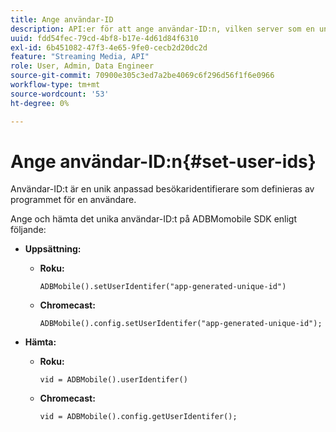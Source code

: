 ```yaml
---
title: Ange användar-ID
description: API:er för att ange användar-ID:n, vilken server som en unik kundidentifierare.
uuid: fdd54fec-79cd-4bf8-b17e-4d61d84f6310
exl-id: 6b451082-47f3-4e65-9fe0-cecb2d20dc2d
feature: "Streaming Media, API"
role: User, Admin, Data Engineer
source-git-commit: 70900e305c3ed7a2be4069c6f296d56f1f6e0966
workflow-type: tm+mt
source-wordcount: '53'
ht-degree: 0%

---
```


# Ange användar-ID:n{#set-user-ids}

Användar-ID:t är en unik anpassad besökaridentifierare som definieras av programmet för en användare.

Ange och hämta det unika användar-ID:t på ADBMomobile SDK enligt följande:

* **Uppsättning:**

   * **Roku:**

     ```
     ADBMobile().setUserIdentifer("app-generated-unique-id")
     ```

   * **Chromecast:**

     ```
     ADBMobile().config.setUserIdentifer("app-generated-unique-id");
     ```

* **Hämta:**

   * **Roku:**

     ```
     vid = ADBMobile().userIdentifer()
     ```

   * **Chromecast:**

     ```
     vid = ADBMobile().config.getUserIdentifer();
     ```
